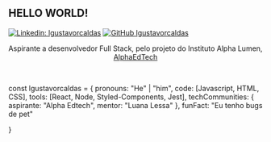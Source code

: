 <h2>  HELLO WORLD!</h2> 

[![Linkedin: lgustavorcaldas](https://img.shields.io/badge/-lgustavorcaldas-blue?style=flat-square&logo=Linkedin&logoColor=white&link=https://www.linkedin.com/in/lgustavorcaldas//)](https://www.linkedin.com/in/lgustavorcaldas/)
[![GitHub lgustavorcaldas](https://img.shields.io/github/followers/lgustavorcaldas?label=follow&style=social)](https://github.com/lgustavorcaldas)


<p align="center">Aspirante a desenvolvedor Full Stack, pelo projeto do Instituto Alpha Lumen, <a href="https://sejaalphaedtech.org.br">AlphaEdTech</a></p></br>


const lgustavorcaldas = {
  pronouns: "He" | "him",
  code: [Javascript, HTML, CSS],
  tools: [React, Node, Styled-Components, Jest],
  techCommunities: {
                        aspirante: "Alpha Edtech",
                        mentor: "Luana Lessa"
                      },
  funFact: "Eu tenho bugs de pet"

}